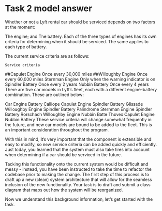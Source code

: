 # Task 2 model answer
Whether or not a Lyft rental car should be serviced depends on two factors at the moment:

The engine; and
The battery.
Each of the three types of engines has its own criteria for determining when it should be serviced. The same applies to each type of battery.

The current service criteria are as follows:

 	Service criteria
##Capulet Engine	Once every 30,000 miles
##Willoughby Engine	Once every 60,000 miles
Sternman Engine	Only when the warning indicator is on
Spindler Battery	Once every 2 years
Nubbin Battery	Once every 4 years
There are five car models in Lyft’s fleet, each with a different engine-battery combination. These are outlined below:

Car	Engine	Battery
Calliope	Capulet Engine	Spindler Battery
Glissade	Willoughby Engine	Spindler Battery
Palindrome	Sternman Engine	Spindler Battery
Rorschach	Willoughby Engine	Nubbin Batte
Thovex	Capulet Engine	Nubbin Battery
These service criteria will change somewhat frequently in the future, and new car models are bound to be added to the fleet. This is an important consideration throughout the program.

With this in mind, it’s very important that the component is extensible and easy to modify, so new service criteria can be added quickly and efficiently. Just today, you learned that the system must also take tires into account when determining if a car should be serviced in the future.

Tacking this functionality onto the current system would be difficult and messy - instead, you have been instructed to take the time to refactor the codebase prior to making the change. The first step of this process is to draft up a new (clean) system architecture that will allow for the seamless inclusion of the new functionality. Your task is to draft and submit a class diagram that maps out how the system will be reorganized.

Now we understand this background information, let’s get started with the task.
